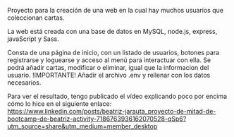 Proyecto para la creación de una web en la cual hay muchos usuarios que coleccionan cartas.

La web está creada con una base de datos en MySQL, node.js, express, javaScript y Sass.

Consta de una página de inicio, con un listado de usuarios, botones para registrarse y loguearse y acceso al menú para interactuar con ella. Se podrá añadir cartas, modificar o eliminar, igual que la informacion del usuario.
!IMPORTANTE! Añadir el archivo .env y rellenar con los datos necesarios.

Para ver el resultado, tengo publicado el vídeo explicando poco por encima cómo lo hice en el siguiente enlace: https://www.linkedin.com/posts/beatriz-jarauta_proyecto-de-mitad-de-bootcamp-de-beatriz-activity-7186763936162070528-qSp6?utm_source=share&utm_medium=member_desktop 
